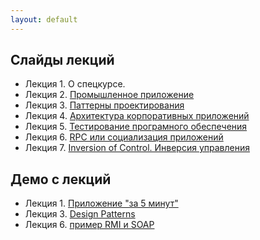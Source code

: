 ```yaml
---
layout: default
---
```


## Слайды лекций
* Лекция 1. О спецкурсе.
* Лекция 2. [Промышленное приложение](lecture/lecture-02.html)
* Лекция 3. [Паттерны проектирования](https://docs.google.com/presentation/d/e/2PACX-1vRxkbWjpAx06Lxf9S_yrgmcKghHcp61KecqsSuiqnomag7cA8Qm4J7MVg661ieRfdZkHusCoS5yImDk/pub?start=false&loop=false&delayms=3000)
* Лекция 4. [Архитектура корпоративных приложений](lecture/lecture-04.html)
* Лекция 5. [Тестирование програмного обеспечения](lecture/lecture-05.html)
* Лекция 6. [RPC или социализация приложений](lecture/lecture-06.html)
* Лекция 7. [Inversion of Control. Инверсия управления](lecture/lecture-07.html)

## Демо с лекций
* Лекция 1. [Приложение "за 5 минут"](https://github.com/naumen/EnterpriseJavaCourse-2017/tree/master/demo/lecture-01)
* Лекция 3. [Design Patterns](https://github.com/naumen/EnterpriseJavaCourse-2017/tree/master/demo/lecture-03)
* Лекция 6. [пример RMI и SOAP](https://github.com/naumen/EnterpriseJavaCourse-2017/tree/master/demo/lecture-06)






